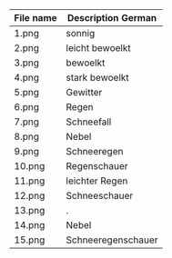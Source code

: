 | File name | Description German |
|-----------|--------------------|
|1.png      | sonnig
|2.png      | leicht bewoelkt
|3.png      | bewoelkt
|4.png      | stark bewoelkt
|5.png      | Gewitter
|6.png      | Regen
|7.png      | Schneefall
|8.png      | Nebel
|9.png      | Schneeregen
|10.png     | Regenschauer
|11.png     | leichter Regen
|12.png     | Schneeschauer
|13.png     | .
|14.png     | Nebel
|15.png     | Schneeregenschauer
